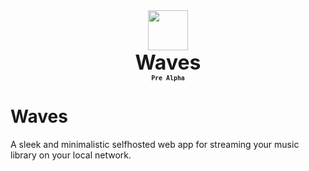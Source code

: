 <div align="center" style="display: flex; justify-content: center; align-items: center;">
  <img class="lo" src='./gh_images/logo-fill.light.svg' style="height: 4rem">
</div>
<div align="center" style="font-size: 2rem"><b>Waves</b></div>

<div align="center"><b><sub><code>Pre Alpha</code></sub></b></div>

# Waves
A sleek and minimalistic selfhosted web app for streaming your music library on your local network.
